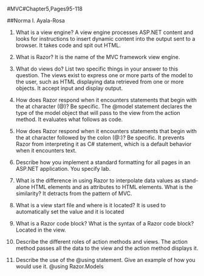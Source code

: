 #MVC#Chapter5,Pages95-118

##Norma I. Ayala-Rosa

1. What is a view engine? A view engine processes ASP.NET content and looks for instructions to insert dynamic content into the output sent to a browser.  It takes code and spit out HTML.

2. What is Razor? It is the name of the MVC framework view engine.

3. What do views do? List two specific things in your answer to this question.
The views exist to express one or more parts of the model to the user, such as HTML displaying data retrieved from one or more objects.
It accept input and display output.

4. How does Razor respond when it encounters statements that begin with the at character (@)? Be specific.
The @model statement declares the type of the model object that will pass to the view from the action method.
It evaluates what follows as code.

5. How does Razor respond when it encounters statements that begin with the at character followed by the colon (@:)? Be specific. 
It prevents Razor from interpreting it as C# statement, which is a default behavior when it encounters text.

6. Describe how you implement a standard formatting for all pages in an ASP.NET application.
You specify lab.

7. What is the difference in using Razor to interpolate data values as stand-alone HTML elements and as attributes to HTML elements. What is the similarity?  It detracts from the pattern of MVC.

8. What is a view start file and where is it located? It is used to automatically set the value and it is located

9. What is a Razor code block?
 What is the syntax of a Razor code block? Located in the view.

10. Describe the different roles of action methods and views.
The action method passes all the data to the view and the action method displays it.

11. Describe the use of the @using statement. Give an example of how you would use it.
@using Razor.Models 
